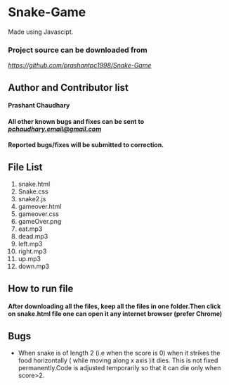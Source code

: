 # Snake-Game
Made using Javascipt.

### **Project source can be downloaded from**
*https://github.com/prashantpc1998/Snake-Game*

## Author and Contributor list

#### Prashant Chaudhary
#### All other known bugs and fixes can be sent to *pchaudhary.email@gmail.com* 
#### Reported bugs/fixes will be submitted to correction.

## File List 

1. snake.html
2. Snake.css
3. snake2.js
4. gameover.html
5. gameover.css
6. gameOver.png
7. eat.mp3
8. dead.mp3
9. left.mp3
10. right.mp3
11. up.mp3
12. down.mp3


## How to run file
#### After downloading all the files, keep all the files in one folder.Then click on snake.html file one can open it any internet browser (prefer Chrome)

## Bugs
* When snake is of length 2 (i.e when the score is 0) when it strikes the food horizontally ( while moving along x axis )it dies.
 This is not fixed permanently.Code is adjusted temporarily so that it can die only when score>2.


